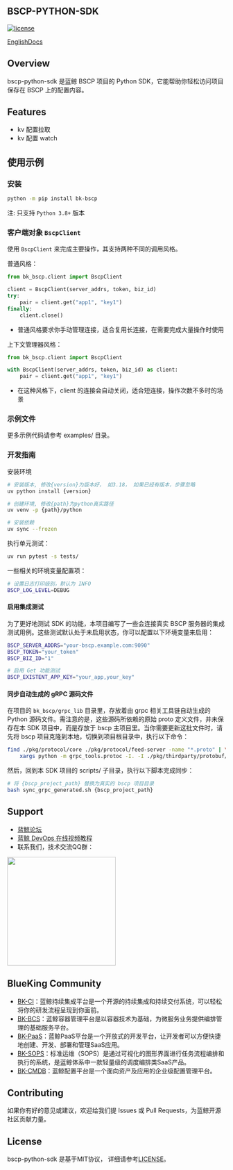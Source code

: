 ## BSCP-PYTHON-SDK

[![license](https://img.shields.io/badge/license-MIT-brightgreen.svg?style=flat)]()

[EnglishDocs](./readme_en.md)

## Overview

bscp-python-sdk 是蓝鲸 BSCP 项目的 Python SDK，它能帮助你轻松访问项目保存在 BSCP 上的配置内容。

## Features

- kv 配置拉取
- kv 配置 watch

## 使用示例

### 安装

```bash
python -m pip install bk-bscp
```

注: 只支持 `Python 3.8+` 版本

### 客户端对象 `BscpClient`

使用 `BscpClient` 来完成主要操作，其支持两种不同的调用风格。

普通风格：

```python
from bk_bscp.client import BscpClient

client = BscpClient(server_addrs, token, biz_id)
try:
    pair = client.get("app1", "key1")
finally:
    client.close()
```

- 普通风格要求你手动管理连接，适合复用长连接，在需要完成大量操作时使用

上下文管理器风格：

```python
from bk_bscp.client import BscpClient

with BscpClient(server_addrs, token, biz_id) as client:
    pair = client.get("app1", "key1")
```

- 在这种风格下，client 的连接会自动关闭，适合短连接，操作次数不多时的场景

### 示例文件

更多示例代码请参考 examples/ 目录。

### 开发指南

安装环境

```bash
# 安装版本, 修改{version}为版本好， 如3.18， 如果已经有版本，步骤忽略
uv python install {version}

# 创建环境, 修改{path}为python真实路径
uv venv -p {path}/python

# 安装依赖
uv sync --frozen
```

执行单元测试：

```bash
uv run pytest -s tests/
```

一些相关的环境变量配置项：

```bash
# 设置日志打印级别，默认为 INFO
BSCP_LOG_LEVEL=DEBUG
```

#### 启用集成测试

为了更好地测试 SDK 的功能，本项目编写了一些会连接真实 BSCP 服务器的集成测试用例。这些测试默认处于未启用状态，你可以配置以下环境变量来启用：

```bash
BSCP_SERVER_ADDRS="your-bscp.example.com:9090"
BSCP_TOKEN="your_token"
BSCP_BIZ_ID="1"

# 启用 Get 功能测试
BSCP_EXISTENT_APP_KEY="your_app,your_key"
```

#### 同步自动生成的 gRPC 源码文件

在项目的 `bk_bscp/grpc_lib` 目录里，存放着由 grpc 相关工具链自动生成的 Python 源码文件。需注意的是，这些源码所依赖的原始 proto 定义文件，并未保存在本 SDK 项目中，而是存放于 bscp 主项目里。当你需要更新这批文件时，请先将 bscp 项目克隆到本地，切换到项目根目录中，执行以下命令：

```bash
find ./pkg/protocol/core ./pkg/protocol/feed-server -name "*.proto" | \
    xargs python -m grpc_tools.protoc -I. -I ./pkg/thirdparty/protobuf/ --python_out=. --pyi_out=. --grpc_python_out=.
```

然后，回到本 SDK 项目的 scripts/ 子目录，执行以下脚本完成同步：

```bash
# 将 {bscp_project_path} 替换为真实的 bscp 项目目录
bash sync_grpc_generated.sh {bscp_project_path}
```

## Support

- [蓝鲸论坛](https://bk.tencent.com/s-mart/community)
- [蓝鲸 DevOps 在线视频教程](https://bk.tencent.com/s-mart/video/)
- 联系我们，技术交流QQ群：

<img src="https://github.com/Tencent/bk-PaaS/raw/master/docs/resource/img/bk_qq_group.png" width="250" hegiht="250" align=center />

## BlueKing Community

- [BK-CI](https://github.com/Tencent/bk-ci)：蓝鲸持续集成平台是一个开源的持续集成和持续交付系统，可以轻松将你的研发流程呈现到你面前。
- [BK-BCS](https://github.com/Tencent/bk-bcs)：蓝鲸容器管理平台是以容器技术为基础，为微服务业务提供编排管理的基础服务平台。
- [BK-PaaS](https://github.com/Tencent/bk-PaaS)：蓝鲸PaaS平台是一个开放式的开发平台，让开发者可以方便快捷地创建、开发、部署和管理SaaS应用。
- [BK-SOPS](https://github.com/Tencent/bk-sops)：标准运维（SOPS）是通过可视化的图形界面进行任务流程编排和执行的系统，是蓝鲸体系中一款轻量级的调度编排类SaaS产品。
- [BK-CMDB](https://github.com/Tencent/bk-cmdb)：蓝鲸配置平台是一个面向资产及应用的企业级配置管理平台。

## Contributing

如果你有好的意见或建议，欢迎给我们提 Issues 或 Pull Requests，为蓝鲸开源社区贡献力量。

## License

bscp-python-sdk 是基于MIT协议， 详细请参考[LICENSE](./LICENSE.txt)。

